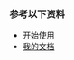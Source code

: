 ### 参考以下资料
- [开始使用](./packages/site/docs/guide/getting-started.md)
- [我的文档](https://wxh4321.github.io/a-draggleble-component/)